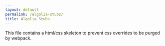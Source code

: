 ```yaml
---
layout: default
permalink: /algolia-stubs/
title: Algolia Stubs
---
```


This file contains a html/css skeleton to prevent css overrides to
be purged by webpack.

<div class="algolia-autocomplete algolia-autocomplete-right algolia-autocomplete-left">
    <div class="ds-dropdown-menu"></div>
    <div class="algolia-docsearch-suggestion--content"></div>
    <div class="algolia-docsearch-suggestion--subcategory-column"></div>
</div>